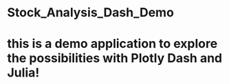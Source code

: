 # Stock_Analysis_Dash_Demo
# this is a demo application to explore the possibilities with Plotly Dash and Julia!
